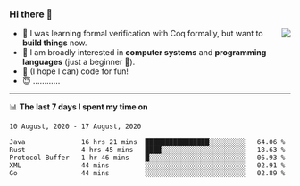### Hi there 👋

<img align="right" src="https://github-readme-stats.vercel.app/api?username=xxchan&show_icons=true&icon_color=0366d6&text_color=24292e&bg_color=ffffff&hide_title=true" />


- 🤔 I was learning formal verification with Coq formally, but want to **build things** now.
- 😬 I am broadly interested in **computer systems** and **programming languages** (just a beginner 🥺).
- 🤩 (I hope I can) code for fun!
- 😇 …………


---

📊 **The last 7 days I spent my time on** 

<!--START_SECTION:waka-->
```text
10 August, 2020 - 17 August, 2020

Java              16 hrs 21 mins  ████████████████░░░░░░░░░   64.06 % 
Rust              4 hrs 45 mins   ████░░░░░░░░░░░░░░░░░░░░░   18.63 % 
Protocol Buffer   1 hr 46 mins    █░░░░░░░░░░░░░░░░░░░░░░░░   06.93 % 
XML               44 mins         ░░░░░░░░░░░░░░░░░░░░░░░░░   02.91 % 
Go                44 mins         ░░░░░░░░░░░░░░░░░░░░░░░░░   02.89 %
```
<!--END_SECTION:waka-->

<!--
**xxchan/xxchan** is a ✨ _special_ ✨ repository because its `README.md` (this file) appears on your GitHub profile.

Here are some ideas to get you started:

- 🔭 I’m currently working on ...
- 🌱 I’m currently learning ...
- 👯 I’m looking to collaborate on ...
- 🤔 I’m looking for help with ...
- 💬 Ask me about ...
- 📫 How to reach me: ...
- 😄 Pronouns: ...
- ⚡ Fun fact: ...
-->
